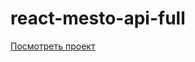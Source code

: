 # react-mesto-api-full

[Посмотреть проект](http://mortany.students.nomoredomains.monster/ "Добро пожаловать")
